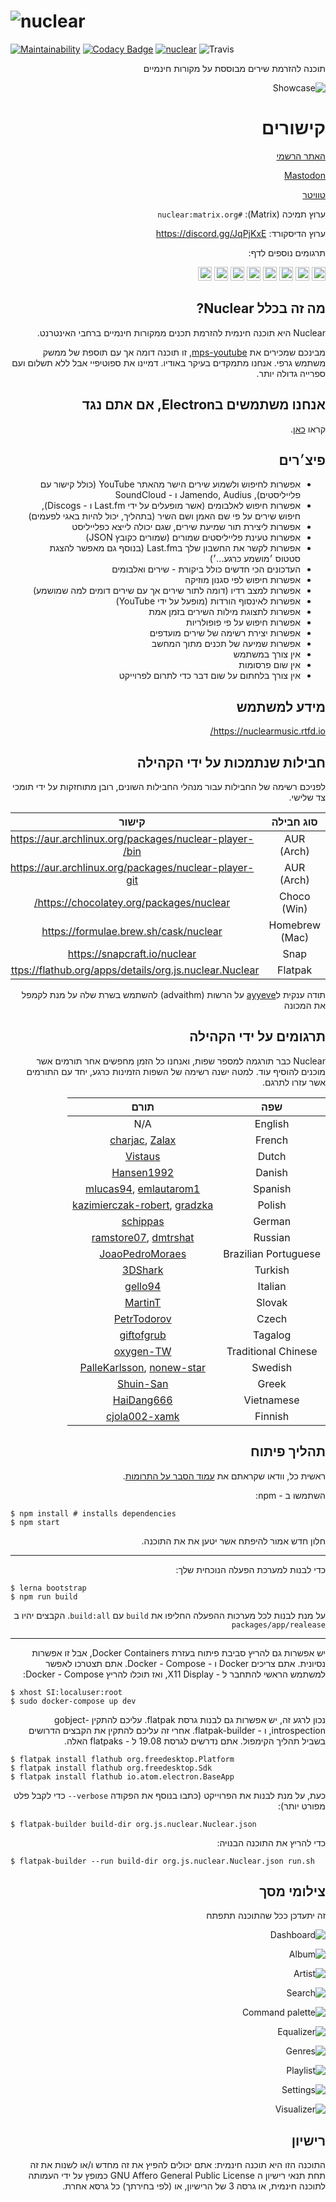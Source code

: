 # ![nuclear](https://i.imgur.com/oT1006i.png) 
[![Maintainability](https://api.codeclimate.com/v1/badges/a15c4888a63c900f6cc1/maintainability)](https://codeclimate.com/github/nukeop/nuclear/maintainability) [![Codacy Badge](https://api.codacy.com/project/badge/Grade/30750586202742279fa8958a12e519ed)](https://www.codacy.com/app/nukeop/nuclear?utm_source=github.com&amp;utm_medium=referral&amp;utm_content=nukeop/nuclear&amp;utm_campaign=Badge_Grade) [![nuclear](https://snapcraft.io//nuclear/badge.svg)](https://snapcraft.io/nuclear) ![Travis](https://api.travis-ci.org/nukeop/nuclear.svg?branch=master)

<div dir="rtl">
תוכנה להזרמת שירים מבוססת על מקורות חינמיים

![Showcase](https://i.imgur.com/G9BqIHl.png)

# קישורים

[האתר הרשמי](https://nuclear.js.org)

[Mastodon](https://fosstodon.org/@nuclearplayer)

[טוויטר](https://twitter.com/nuclear_player)

ערוץ תמיכה (Matrix): `#nuclear:matrix.org`

ערוץ הדיסקורד: https://discord.gg/JqPjKxE

תרגומים נוספים לדף:

<kbd>[<img title="Deutsch" alt="Deutsch" src="https://cdn.statically.io/gh/hjnilsson/country-flags/master/svg/de.svg" width="22">](docs/README-de.md)</kbd>
<kbd>[<img title="Português" alt="Português" src="https://cdn.statically.io/gh/hjnilsson/country-flags/master/svg/br.svg" width="22">](README-ptbr.md)</kbd>
<kbd>[<img title="Svenska" alt="Svenska" src="https://cdn.statically.io/gh/hjnilsson/country-flags/master/svg/se.svg" width="22">](README-se.md)</kbd>
<kbd>[<img title="English" alt="English" src="https://cdn.statically.io/gh/hjnilsson/country-flags/master/svg/us.svg" width="22">](../README.md)</kbd>
<kbd>[<img title="Hebrew" alt="Hebrew" src="https://cdn.statically.io/gh/hjnilsson/country-flags/master/svg/il.svg" width="22">](README-he.md)</kbd>
<kbd>[<img title="Italiano" alt="Italiano" src="https://cdn.statically.io/gh/hjnilsson/country-flags/master/svg/it.svg" width="22">](README-it.md)</kbd>
<kbd>[<img title="Indonesia" alt="Indonesia" src="https://cdn.statically.io/gh/hjnilsson/country-flags/master/svg/id.svg" width="22">](docs/README-id.md)</kbd>
<kbd>[<img title="Français" alt="Français" src="https://cdn.statically.io/gh/hjnilsson/country-flags/master/svg/fr.svg" width="22">](docs/README-fr.md)</kbd>

## מה זה בכלל Nuclear?
Nuclear היא תוכנה חינמית להזרמת תכנים ממקורות חינמיים ברחבי האינטרנט.

מבינכם שמכירים את [mps-youtube](https://github.com/mps-youtube/mps-youtube), זו תוכנה דומה אך עם תוספת של ממשק משתמש גרפי. אנחנו מתמקדים בעיקר באודיו. דמיינו את ספוטיפיי אבל ללא תשלום ועם ספרייה גדולה יותר.

## אנחנו משתמשים בElectron, אם אתם נגד
קראו [כאן](electron.md).

## פיצ׳רים

- אפשרות לחיפוש ולשמוע שירים הישר מהאתר YouTube (כולל קישור עם פלייליסטים), Jamendo, Audius ו - SoundCloud
- אפשרות חיפוש לאלבומים (אשר מופעלים על ידי Last.fm ו - Discogs), חיפוש שירים על פי שם האמן ושם השיר (בתהליך, יכול להיות באגי לפעמים)
- אפשרות ליצירת תור שמיעת שירים, שגם יכולה לייצא כפלייליסט
- אפשרות טעינת פלייליסטים שמורים (שמורים כקובץ JSON)
- אפשרות לקשר את החשבון שלך בLast.fm (בנוסף גם מאפשר להצגת סטטוס ׳מושמע כרגע...׳)
- העדכונים הכי חדשים כולל ביקורת - שירים ואלבומים
- אפשרות חיפוש לפי סגנון מוזיקה
- אפשרות למצב רדיו (דומה לתור שירים אך עם שירים דומים למה שמושמע)
- אפשרות לאינסוף הורדות (מופעל על ידי YouTube)
- אפשרות לתצוגת מילות השירים בזמן אמת
- אפשרות חיפוש על פי פופולריות
- אפשרות יצירת רשימה של שירים מועדפים
- אפשרות שמיעה של תכנים מתוך המחשב
- אין צורך במשתמש
- אין שום פרסומות
- אין צורך בלחתום על שום דבר כדי לתרום לפרוייקט

## מידע למשתמש
https://nuclearmusic.rtfd.io/

## חבילות שנתמכות על ידי הקהילה

לפניכם רשימה של החבילות עבור מנהלי החבילות השונים, רובן מתוחזקות על ידי תומכי צד שלישי.

| סוג חבילה   |    קישור                                                    | נתמך על ידי                                    |
|:--------------:|:-------------------------------------------------------:|:---------------------------------------------:|
| AUR (Arch)     | https://aur.archlinux.org/packages/nuclear-player-bin/  | [advaithm](https://github.com/advaithm)       |
| AUR (Arch)     | https://aur.archlinux.org/packages/nuclear-player-git   | [advaithm](https://github.com/advaithm)       |
| Choco (Win)    | https://chocolatey.org/packages/nuclear/                | [JourneyOver](https://github.com/JourneyOver) |
| Homebrew (Mac) | https://formulae.brew.sh/cask/nuclear                   | Homebrew                                      |
| Snap           | https://snapcraft.io/nuclear                            | [nukeop](https://github.com/nukeop)           |
| Flatpak        | https://flathub.org/apps/details/org.js.nuclear.Nuclear  | [advaithm](https://github.com/advaithm)       |

תודה ענקית ל[ayyeve](https://github.com/ayyEve) על הרשות (advaithm) להשתמש בשרת שלה על מנת לקמפל את המכונה

## תרגומים על ידי הקהילה

Nuclear כבר תורגמה למספר שפות, ואנחנו כל הזמן מחפשים אחר תורמים אשר מוכנים להוסיף עוד. למטה ישנה רשימה של השפות הזמינות כרגע, יחד עם התורמים אשר עזרו לתרגם.

| שפה             | תורם                                                                                          |
|:--------------------:|:----------------------------------------------------------------------------------------------------:|
| English              | N/A                                                                                                  |
| French               | [charjac](https://github.com/charjac), [Zalax](https://github.com/Zalaxx)                            |
| Dutch                | [Vistaus](https://github.com/Vistaus)                                                                |
| Danish               | [Hansen1992](https://github.com/Hansen1992)                                                          |
| Spanish              | [mlucas94](https://github.com/mlucas94), [emlautarom1](https://github.com/emlautarom1)               |
| Polish               | [kazimierczak-robert](https://github.com/kazimierczak-robert), [gradzka](https://github.com/gradzka) |
| German               | [schippas](https://github.com/schippas)                                                              |
| Russian              | [ramstore07](https://github.com/ramstore07), [dmtrshat](https://github.com/dmtrshat)                 |
| Brazilian Portuguese | [JoaoPedroMoraes](https://github.com/JoaoPedroMoraes)                                                |
| Turkish              | [3DShark](https://github.com/3DShark)                                                                |
| Italian              | [gello94](https://github.com/gello94)                                                                |
| Slovak               | [MartinT](https://github.com/MartinTuroci)                                                           |
| Czech                | [PetrTodorov](https://github.com/PetrTodorov)                                                        |
| Tagalog              | [giftofgrub](https://github.com/giftofgrub)                                                          |
| Traditional Chinese  | [oxygen-TW](https://github.com/oxygen-TW)                                                            |
| Swedish              | [PalleKarlsson](https://github.com/PalleKarlsson), [nonew-star](https://github.com/nonew-star)                                                    |
| Greek                | [Shuin-San](https://github.com/Shuin-San)                                                            |
| Vietnamese           | [HaiDang666](https://github.com/HaiDang666)                                                          |
| Finnish              | [cjola002-xamk](https://github.com/cjola002-xamk)                                                    |

## תהליך פיתוח

ראשית כל, וודאו שקראתם את [עמוד הסבר על התרומות](https://github.com/nukeop/nuclear/wiki/Contributing).

השתמשו ב - npm:
<div dir="ltr">

```shell
$ npm install # installs dependencies
$ npm start
```
</div>

חלון חדש אמור להיפתח אשר יטען את את התוכנה.

---

כדי לבנות למערכת הפעלה הנוכחית שלך:
<div dir="ltr">

```shell
$ lerna bootstrap
$ npm run build
```
</div>

על מנת לבנות לכל מערכות ההפעלה החליפו את `build` עם `build:all`. הקבצים יהיו ב `packages/app/realease`

---

יש אפשרות גם להריץ סביבת פיתוח בעזרת Docker Containers, אבל זו אפשרות נסיונית.
אתם צריכים Docker ו - Docker - Compose. אתם תצטרכו לאפשר למשתמש הראשי להתחבר ל - X11 Display, ואז תוכלו להריץ Docker - Compose:
<div dir="ltr">

```shell
$ xhost SI:localuser:root
$ sudo docker-compose up dev
```
</div>

נכון לרגע זה, יש אפשרות גם לבנות גרסת flatpak. עליכם להתקין gobject-introspection, ו -  flatpak-builder. אחרי זה עליכם להתקין את הקבצים הדרושים בשביל תהליך הקימפול. אתם נדרשים לגרסת 19.08 ל - flatpaks האלה.
<div dir="ltr">

```shell
$ flatpak install flathub org.freedesktop.Platform
$ flatpak install flathub org.freedesktop.Sdk
$ flatpak install flathub io.atom.electron.BaseApp
```
</div>

כעת, על מנת לבנות את הפרוייקט (כתבו בנוסף את הפקודה  <span dir="ltr">`--verbose`</span> כדי לקבל פלט מפורט יותר):
<div dir="ltr">

```shell
$ flatpak-builder build-dir org.js.nuclear.Nuclear.json
```
</div>

כדי להריץ את התוכנה הבנויה:
<div dir="ltr">

```shell
$ flatpak-builder --run build-dir org.js.nuclear.Nuclear.json run.sh
```
</div>

## צילומי מסך

זה יתעדכן ככל שהתוכנה תתפתח

![Dashboard](./screenshot_dashboard.jpg)

![Album](./screenshot_album.jpg)

![Artist](./screenshot_artist.jpg)

![Search](./screenshot_search.jpg)

![Command palette](./screenshot_command_palette.jpg)

![Equalizer](./screenshot_equalizer.jpg)

![Genres](./screenshot_genres.jpg)

![Playlist](./screenshot_playlist.jpg)

![Settings](./screenshot_settings.jpg)

![Visualizer](./screenshot_visualizer.jpg)

## רישיון

התוכנה הזו היא תוכנה חינמית: אתם יכולים להפיץ את זה מחדש ו/או לשנות את זה תחת תנאי רישיון ה GNU Affero General Public License כמופץ על ידי העמותה לתוכנה חינמית, או גרסה 3 של הרישיון, או (לפי בחירתך) כל גרסא אחרת.
